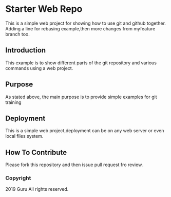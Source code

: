 # Starter Web Repo

This is a simple web project for showing how to use git and github together. Adding a line for rebasing example,then more changes from myfeature branch too.

## Introduction

This example is to show different parts of the git repository and various commands using a web project.

## Purpose

As stated above, the main purpose is to provide simple examples for git training

## Deployment

This is a simple web project,deployment can be on any web server or even local files system.
 
## How To Contribute
Please fork this repository and then issue pull request fro review.

### Copyright

2019 Guru All rights reserved.
